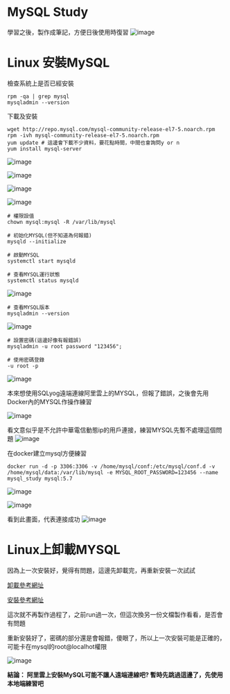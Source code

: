 # MySQL Study
學習之後，製作成筆記，方便日後使用時復習
 ![image](./images/20200805211137.png)

 # Linux 安裝MySQL
檢查系統上是否已經安裝
```shell
rpm -qa | grep mysql
mysqladmin --version
```

下載及安裝
```shell
wget http://repo.mysql.com/mysql-community-release-el7-5.noarch.rpm
rpm -ivh mysql-community-release-el7-5.noarch.rpm
yum update # 這邊會下載不少資料，要花點時間，中間也會詢問y or n
yum install mysql-server
```

  ![image](./images/20200805200746.png)

 ![image](./images/20200805201844.png)

 ![image](./images/20200805201654.png)

 ![image](./images/20200805201909.png)

```shell
# 權限設值
chown mysql:mysql -R /var/lib/mysql
```
```shell
# 初始化MYSQL(但不知道為何報錯)
mysqld --initialize
```
```shell
# 啟動MYSQL
systemctl start mysqld
```
```shell
# 查看MYSQL運行狀態
systemctl status mysqld
```

  ![image](./images/20200805202346.png)

```shell
# 查看MYSQL版本
mysqladmin --version
```
  ![image](./images/20200805202722.png)

```shell
# 設置密碼(這邊好像有報錯誤)
mysqladmin -u root password "123456";
```
```shell
# 使用密碼登錄
-u root -p
```
  ![image](./images/20200805204330.png)

本來想使用SQLyog遠端連線阿里雲上的MYSQL，但報了錯誤，之後會先用Docker內的MYSQL作操作練習

 ![image](./images/20200805205714.png)

 看文意似乎是不允許中華電信動態ip的用戶連接，練習MYSQL先暫不處理這個問題
 ![image](./images/20200805205709.png)

在docker建立mysql方便練習
 ```shell
docker run -d -p 3306:3306 -v /home/mysql/conf:/etc/mysql/conf.d -v /home/mysql/data:/var/lib/mysql -e MYSQL_ROOT_PASSWORD=123456 --name mysql_study mysql:5.7
 ```

  ![image](./images/20200805210905.png)

  ![image](./images/20200805211126.png)

看到此畫面，代表連接成功
  ![image](./images/20200805211137.png)


# Linux上卸載MYSQL
因為上一次安裝好，覺得有問題，這邊先卸載完，再重新安裝一次試試

[卸載參考網址](https://blog.csdn.net/HaHa_Sir/article/details/80552819)

[安裝參考網址](https://ithelp.ithome.com.tw/articles/10214666)

這次就不再製作過程了，之前run過一次，但這次換另一份文檔製作看看，是否會有問題

重新安裝好了，密碼的部分還是會報錯，傻眼了，所以上一次安裝可能是正確的，可能卡在mysql的root@localhot權限

![image](./images/20200814151446.png)

**結論： 阿里雲上安裝MySQL可能不讓人遠端連線吧? 暫時先跳過這邊了，先使用本地端練習吧**
